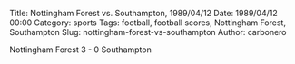 Title: Nottingham Forest vs. Southampton, 1989/04/12
Date: 1989/04/12 00:00
Category: sports
Tags: football, football scores, Nottingham Forest, Southampton
Slug: nottingham-forest-vs-southampton
Author: carbonero


Nottingham Forest 3 - 0 Southampton
